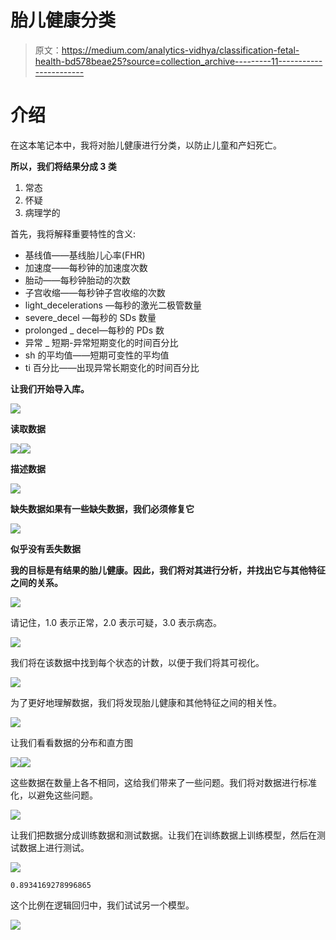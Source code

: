 # 胎儿健康分类

> 原文：<https://medium.com/analytics-vidhya/classification-fetal-health-bd578beae25?source=collection_archive---------11----------------------->

# 介绍

在这本笔记本中，我将对胎儿健康进行分类，以防止儿童和产妇死亡。

**所以，我们将结果分成 3 类**

1.  常态
2.  怀疑
3.  病理学的

首先，我将解释重要特性的含义:

*   基线值——基线胎儿心率(FHR)
*   加速度——每秒钟的加速度次数
*   胎动——每秒钟胎动的次数
*   子宫收缩——每秒钟子宫收缩的次数
*   light_decelerations —每秒的激光二极管数量
*   severe_decel —每秒的 SDs 数量
*   prolonged _ decel—每秒的 PDs 数
*   异常 _ 短期-异常短期变化的时间百分比
*   sh 的平均值——短期可变性的平均值
*   ti 百分比——出现异常长期变化的时间百分比

**让我们开始导入库。**

![](img/27e843fbeae0f7ca476153da6446e0c8.png)

**读取数据**

![](img/340ab6b52d6c59e20f1a62d7b8ffa759.png)![](img/c56d63f6b2a05dc9118445e63e9c05c4.png)

**描述数据**

![](img/3fde827c96ea87344ed0345270623c88.png)

**缺失数据如果有一些缺失数据，我们必须修复它**

![](img/d05054fa7362ca8143c6d1d49962e0c0.png)

**似乎没有丢失数据**

**我的目标是有结果的胎儿健康。因此，我们将对其进行分析，并找出它与其他特征之间的关系。**

![](img/7ca9d1d3b7b5c5127dff0e8bd0521d44.png)

请记住，1.0 表示正常，2.0 表示可疑，3.0 表示病态。

![](img/3947e74efd1dbd8fa4a9f1c4942795c0.png)

我们将在该数据中找到每个状态的计数，以便于我们将其可视化。

![](img/eb5aefe77861d876981b11eea403c9df.png)

为了更好地理解数据，我们将发现胎儿健康和其他特征之间的相关性。

![](img/1f9090385d6df7ee84155aa1b5d549bd.png)

让我们看看数据的分布和直方图

![](img/422ac23eabc9aa13aabd951fc20e1d32.png)![](img/83e25f5ee350ca030e4753a3a7315b9b.png)

这些数据在数量上各不相同，这给我们带来了一些问题。我们将对数据进行标准化，以避免这些问题。

![](img/43b2bd045e0ada788e2d4356cadcc7ca.png)

让我们把数据分成训练数据和测试数据。让我们在训练数据上训练模型，然后在测试数据上进行测试。

![](img/dbf261bc54adaa3a1aafaef08e1275c3.png)

```
0.8934169278996865
```

这个比例在逻辑回归中，我们试试另一个模型。

![](img/b29ee83cf79aa6e60c02afa30fc60f81.png)